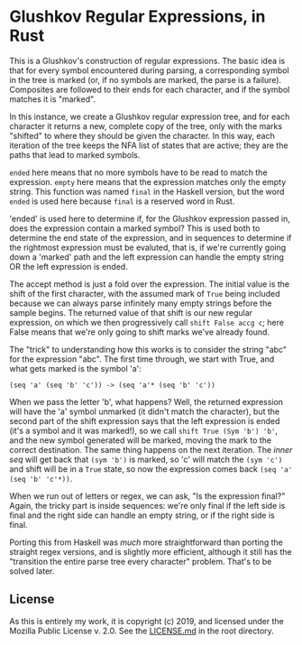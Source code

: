 # Glushkov Regular Expressions, in Rust

This is a Glushkov's construction of regular expressions. The basic idea
is that for every symbol encountered during parsing, a corresponding
symbol in the tree is marked (or, if no symbols are marked, the parse
is a failure).  Composites are followed to their ends for each
character, and if the symbol matches it is "marked".

In this instance, we create a Glushkov regular expression tree, and for
each character it returns a new, complete copy of the tree, only with
the marks "shifted" to where they should be given the character.  In
this way, each iteration of the tree keeps the NFA list of states that
are active; they are the paths that lead to marked symbols.

`ended` here means that no more symbols have to be read to match the
expression.  `empty` here means that the expression matches only the
empty string.  This function was named `final` in the Haskell version,
but the word `ended` is used here because `final` is a reserved word in
Rust.

'ended' is used here to determine if, for the Glushkov expression
passed in, does the expression contain a marked symbol?  This is
used both to determine the end state of the expression, and in
sequences to determine if the rightmost expression must be evaluted,
that is, if we're currently going down a 'marked' path and the left
expression can handle the empty string OR the left expression is
ended.

The accept method is just a fold over the expression.  The initial
value is the shift of the first character, with the assumed mark of
`True` being included because we can always parse infinitely many
empty strings before the sample begins.  The returned value of that
shift is our new regular expression, on which we then progressively
call `shift False accg c`; here False means that we're only going to
shift marks we've already found.

The "trick" to understanding how this works is to consider the string
"abc" for the expression "abc".  The first time through, we start with
True, and what gets marked is the symbol 'a':

`(seq 'a' (seq 'b' 'c')) -> (seq 'a'* (seq 'b' 'c'))`

When we pass the letter 'b', what happens?  Well, the returned
expression will have the 'a' symbol unmarked (it didn't match the
character), but the second part of the shift expression says that the
left expression is ended (it's a symbol and it was marked!), so we call
`shift True (Sym 'b') 'b'`, and the new symbol generated will be marked,
moving the mark to the correct destination.  The same thing happens on
the next iteration.  The *inner seq* will get back that `(sym 'b')` is
marked, so 'c' will match the `(sym 'c')` and shift will be in a `True`
state, so now the expression comes back `(seq 'a' (seq 'b' 'c'*))`.  

When we run out of letters or regex, we can ask, "Is the expression
final?"  Again, the tricky part is inside sequences: we're only final if
the left side is final and the right side can handle an empty string, or
if the right side is final.

Porting this from Haskell was *much* more straightforward than porting 
the straight regex versions, and is slightly more efficient, although 
it still has the "transition the entire parse tree every character" 
problem.  That's to be solved later.

## License

As this is entirely my work, it is copyright (c) 2019, and licensed
under the Mozilla Public License v. 2.0.  See the
[LICENSE.md](../../LICENSE.md) in the root directory.
